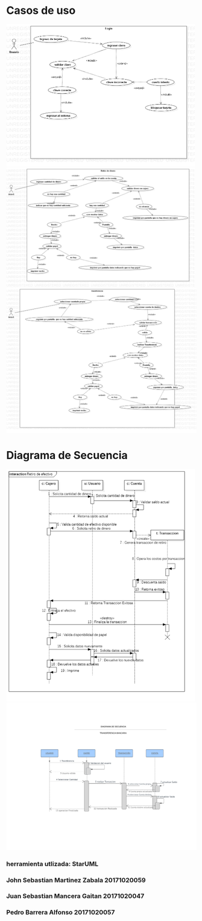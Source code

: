 # Casos de uso
<img src="https://github.com/jsmzdf/coasos-de-uso/blob/master/Login.png" width="500" title="hover text">
<img src="https://github.com/jsmzdf/coasos-de-uso/blob/master/retiro%20de%20dinero.png" width="500" title="hover text">
<img src="https://github.com/jsmzdf/casosusolevel2/blob/master/Transferencia.png">

# Diagrama de Secuencia
<img src="https://github.com/jsmzdf/casosusolevel2/blob/master/Retiro%20de%20efectivo.png" width="500" title="hover text">
<img src="https://github.com/jsmzdf/casosusolevel2/blob/master/Diagrama%20de%20secuencia-Transferencia.png">

### herramienta utlizada: StarUML
### John Sebastian Martinez Zabala 20171020059
### Juan Sebastian Mancera Gaitan 20171020047
### Pedro Barrera Alfonso 20171020057
